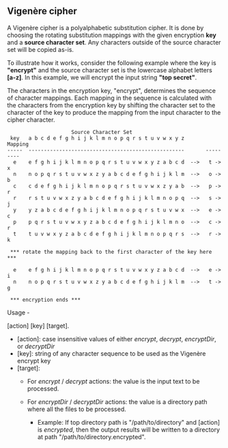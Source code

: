 Vigenère cipher
---------------
A Vigenère cipher is a polyalphabetic substitution cipher.  It is done by choosing the rotating substitution mappings with the given encryption **key** and a **source character set**. Any characters outside of the source character set will be copied as-is.

To illustrate how it works, consider the following example where the key is **"encrypt"** and the source character set is the lowercase alphabet letters **[a-z]**. In this example, we will encrypt the input string **"top secret"**.

The characters in the encryption key, "encrypt", determines the sequence of character mappings.  Each mapping in the sequence is calculated with the characters from the encryption key by shifting the character set to the character of the key to produce the mapping from the input character to the cipher character. 

```text
                     Source Character Set
 key   a b c d e f g h i j k l m n o p q r s t u v w x y z        Mapping
-----  ---------------------------------------------------       ---------
  e    e f g h i j k l m n o p q r s t u v w x y z a b c d  -->   t -> x
  n    n o p q r s t u v w x z y a b c d e f g h i j k l m  -->   o -> b
  c    c d e f g h i j k l m n o p q r s t u v w x z y a b  -->   p -> r
  r    r s t u v w x z y a b c d e f g h i j k l m n o p q  -->   s -> j
  y    y z a b c d e f g h i j k l m n o p q r s t u v w x  -->   e -> c
  p    p q r s t u v w x y z a b c d e f g h i j k l m n o  -->   c -> r
  t    t u v w x y z a b c d e f g h i j k l m n o p q r s  -->   r -> k
 
 *** rotate the mapping back to the first character of the key here ***
  
  e    e f g h i j k l m n o p q r s t u v w x y z a b c d  -->   e -> i
  n    n o p q r s t u v w x z y a b c d e f g h i j k l m  -->   t -> g
   
 *** encryption ends ***

```

Usage - 

[action] [key] [target].

* [action]: case insensitive values of either *encrypt*, *decrypt*, *encryptDir*, or *decryptDir*
* [key]: string of any character sequence to be used as the Vigenère encrypt key
* [target]: 
     * For *encrypt* / *decrypt* actions: the value is the input text to be processed.  
     * For *encryptDir* / *decryptDir* actions: the value is a directory path where all the files to be processed. 
	 
       * Example: If top directory path is "/path/to/directory" and [action] is *encrypted*, then the output results will be written to a directory at path "/path/to/directory.encrypted".
